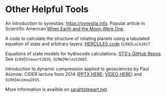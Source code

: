# Other Helpful Tools


An introduction to synestias: <a
href="https://synestia.info"
target="_blank">https://synestia.info</a>. Popular article in
Scientific American <a
href="https://www.scientificamerican.com/article/when-earth-and-the-moon-were-one/">When
Earth and the Moon Were One</a>.

A code to calculate the structure of rotating planets using a
tabulated equation of state and arbitrary layers: <a
href="https://github.com/sjl499/HERCULESv1_user"
target="_blank">HERCULES code</a> {cite}`Lock2017`

Equations of state models for hydrocode calculations: <a
href="https://github.com/ststewart" target="_blank">STS's GitHub
Repos</a>. See {cite}`Stewart2020`, {cite}`Melosh2007`.

Introduction to dynamic compression applied to geosciences by Paul
Asimow: CIDER lecture from 2014 (<a
href="https://www.deep-earth.org/wiki_cider/images/a/ad/CIDER_2014_Asimow_lecture_slides.pptx">PPTX
HERE</a>; <a
href="http://online.kitp.ucsb.edu/online/earth14/asimow1">VIDEO
HERE</a>) and {cite}`Asimow2015`.

More information is availble on <a href="https://sarahtstewart.net">sarahtstewart.net</a>.
